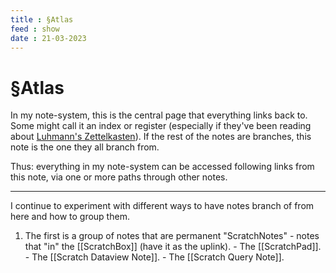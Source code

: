 ```yaml
---
title : §Atlas
feed : show
date : 21-03-2023
---
```

# §Atlas

In my note-system, this is the central page that everything links back to. Some might call it an index or register (especially if they've been reading about [Luhmann's Zettelkasten](https://en.wikipedia.org/wiki/Zettelkasten)). If the rest of the notes are branches, this note is the one they all branch from.

Thus: everything in my note-system can be accessed following links from this note, via one or more paths through other notes.

---
I continue to experiment with different ways to have notes branch of from here and how to group them.

1. The first is a group of notes that are permanent "ScratchNotes" - notes that "in" the [[ScratchBox]] (have it as the uplink).
		- The [[ScratchPad]].
		- The [[Scratch Dataview Note]].
		- The [[Scratch Query Note]].


<!--
2. The rest are various groupings of other notes by interest or other grouping from which it makes sense to have them branch off from the Atlas note. These can fluctuate depending on what I'm using the most or current thoughts organisation.
		- I call these notes [[AtlasNotes]]. In some cases they are very similar to [Nick Milo's "Maps Of Content"](https://notes.linkingyourthinking.com/Cards/MOCs+Overview) (I don't want to just start using his term without deeper consideration but I'm not sure my AtlasNotes aren't conceptually quite similar to Maps of Content at least in some ways.)
-->
